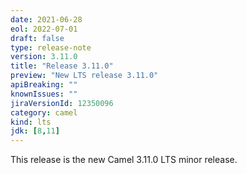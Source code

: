 ```yaml
---
date: 2021-06-28
eol: 2022-07-01
draft: false
type: release-note
version: 3.11.0
title: "Release 3.11.0"
preview: "New LTS release 3.11.0"
apiBreaking: ""
knownIssues: ""
jiraVersionId: 12350096
category: camel
kind: lts
jdk: [8,11]
---
```


This release is the new Camel 3.11.0 LTS minor release.
